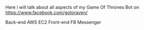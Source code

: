 Here i will talk about all aspects of my Game Of Thrones Bot on https://www.facebook.com/gotoraven/

Back-end AWS EC2
Front-end FB Messenger
